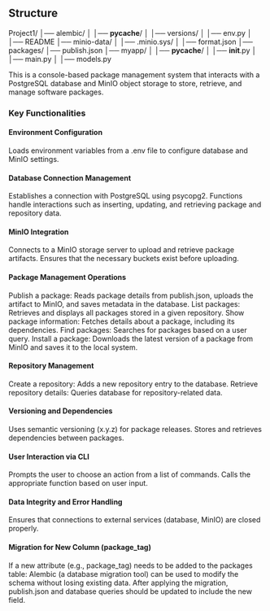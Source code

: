 ## Structure 

Project1/
│── alembic/
│   │── __pycache__/
│   │── versions/
│   │── env.py
│   │── README
│── minio-data/
│   │── .minio.sys/
│   │── format.json
│── packages/
│── publish.json
│── myapp/
│   │── __pycache__/
│   │── __init__.py
│   │── main.py
│   │── models.py

This is a console-based package management system that interacts with a PostgreSQL database and MinIO object storage to store, retrieve, and manage software packages.

### Key Functionalities
#### Environment Configuration
Loads environment variables from a .env file to configure database and MinIO settings.

#### Database Connection Management
Establishes a connection with PostgreSQL using psycopg2.
Functions handle interactions such as inserting, updating, and retrieving package and repository data.

#### MinIO Integration
Connects to a MinIO storage server to upload and retrieve package artifacts.
Ensures that the necessary buckets exist before uploading.

#### Package Management Operations
Publish a package: Reads package details from publish.json, uploads the artifact to MinIO, and saves metadata in the database.
List packages: Retrieves and displays all packages stored in a given repository.
Show package information: Fetches details about a package, including its dependencies.
Find packages: Searches for packages based on a user query.
Install a package: Downloads the latest version of a package from MinIO and saves it to the local system.

#### Repository Management

Create a repository: Adds a new repository entry to the database.
Retrieve repository details: Queries database for repository-related data.

#### Versioning and Dependencies
Uses semantic versioning (x.y.z) for package releases.
Stores and retrieves dependencies between packages.

#### User Interaction via CLI
Prompts the user to choose an action from a list of commands.
Calls the appropriate function based on user input.

#### Data Integrity and Error Handling
Ensures that connections to external services (database, MinIO) are closed properly.

#### Migration for New Column (package_tag)
If a new attribute (e.g., package_tag) needs to be added to the packages table:
Alembic (a database migration tool) can be used to modify the schema without losing existing data.
After applying the migration, publish.json and database queries should be updated to include the new field.
